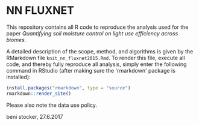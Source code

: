 # NN FLUXNET

This repository contains all R code to reproduce the analysis used for the paper *Quantifying soil moisture control on light use efficiency across biomes*.

A detailed description of the scope, method, and algorithms is given by the RMarkdown file `knit_nn_fluxnet2015.Rmd`. To render this file, execute all code, and thereby fully reproduce all analysis, simply enter the following command in RStudio (after making sure the 'rmarkdown' package is installed):

```r
install.packages("rmarkdown", type = "source")
rmarkdown::render_site()
```

Please also note the data use policy.

beni stocker, 27.6.2017